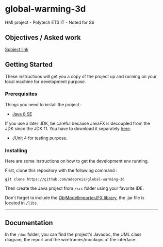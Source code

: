 # global-warming-3d

HMI project - Polytech ET3 IT - Noted for S6

## Objectives / Asked work

[Subject link](./Sujet_projetIHMJava2020.pdf)

## Getting Started

These instructions will get you a copy of the project up and running on your local machine for development purpose.

### Prerequisites

Things you need to install the project :

- [Java 8 SE](https://www.java.com/fr/download/)

If you use a later JDK, be careful because JavaFX is decoupled from the JDK since the JDK 11.
You have to download it separately [here](https://gluonhq.com/products/javafx/).

- [JUnit 4](https://junit.org/junit4/) for testing purpose.

### Installing

Here are some instructions on how to get the development env running.

First, clone this repository with the following command :

`git clone https://github.com/adepreis/global-warming-3d`

Then create the Java project from `/src` folder using your favorite IDE.

Don't forget to include the [ObjModelImporterJFX library](http://www.interactivemesh.org/models/jfx3dimporter.html), the .jar file is located in `/libs`.

---

## Documentation

In the `/doc` folder, you can find the project's Javadoc, the UML class diagram, the report and the wireframes/mockups of the interface.